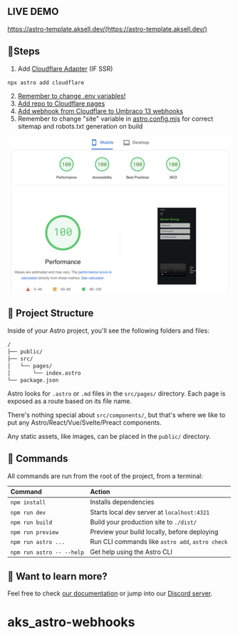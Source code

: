 ## LIVE DEMO<br/>

https://astro-template.aksell.dev/(https://astro-template.aksell.dev/)

## 🚀Steps

1. Add [Cloudflare Adapter](https://docs.astro.build/en/guides/integrations-guide/cloudflare/) (IF SSR)

```
npx astro add cloudflare
```

2. [Remember to change .env variables!](./.env)
3. [Add repo to Cloudflare pages](https://dash.cloudflare.com/781f2601c68594125b6b97567364d0d6/pages/new/provider/github)
4. [Add webhook from Cloudflare to Umbraco 13 webhooks](https://docs.umbraco.com/umbraco-cms/reference/webhooks)
5. Remember to change "site" variable in [astro.config.mjs](./astro.config.mjs) for correct sitemap and robots.txt generation on build

![alt text](./pagespeed.jpg)

## 🚀 Project Structure

Inside of your Astro project, you'll see the following folders and files:

```text
/
├── public/
├── src/
│   └── pages/
│       └── index.astro
└── package.json
```

Astro looks for `.astro` or `.md` files in the `src/pages/` directory. Each page is exposed as a route based on its file name.

There's nothing special about `src/components/`, but that's where we like to put any Astro/React/Vue/Svelte/Preact components.

Any static assets, like images, can be placed in the `public/` directory.

## 🧞 Commands

All commands are run from the root of the project, from a terminal:

| Command                   | Action                                           |
| :------------------------ | :----------------------------------------------- |
| `npm install`             | Installs dependencies                            |
| `npm run dev`             | Starts local dev server at `localhost:4321`      |
| `npm run build`           | Build your production site to `./dist/`          |
| `npm run preview`         | Preview your build locally, before deploying     |
| `npm run astro ...`       | Run CLI commands like `astro add`, `astro check` |
| `npm run astro -- --help` | Get help using the Astro CLI                     |

## 👀 Want to learn more?

Feel free to check [our documentation](https://docs.astro.build) or jump into our [Discord server](https://astro.build/chat).

# aks_astro-webhooks
